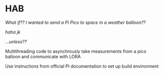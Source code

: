 # HAB

*What if?? I wanted to send a Pi Pico to space in a weather balloon??*

*haha jk*

*...unless??*

Multithreading code to asynchrously take measurements from a pico balloon and communicate with LORA

Use instructions from official PI documentation to set up build environment
